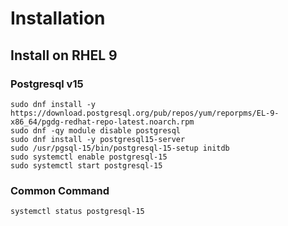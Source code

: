 
# Installation
<!--
## Install on Docker
### Example code
```
docker run --name my_container_name \
	-e POSTGRES_PASSWORD=my_password \
	-d  \
	-p my_port:5432 \
	-v my_dir:/var/lib/postgresql/data \
  postgres:latest
```
### My Code
Install
```
docker run --name conpg1 -e POSTGRES_PASSWORD=123qwe -d -p 5432:5432 -v D:/Test_Docker/postgresql_dir/:/var/lib/postgresql/data postgres:latest
```
Enter
```
docker start conpg1
docker exec -it conpg1 psql -U postgres
```
-->
## Install on RHEL 9
### Postgresql v15
```
sudo dnf install -y https://download.postgresql.org/pub/repos/yum/reporpms/EL-9-x86_64/pgdg-redhat-repo-latest.noarch.rpm
sudo dnf -qy module disable postgresql
sudo dnf install -y postgresql15-server
sudo /usr/pgsql-15/bin/postgresql-15-setup initdb
sudo systemctl enable postgresql-15
sudo systemctl start postgresql-15
```
### Common Command
```
systemctl status postgresql-15
```
